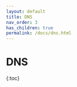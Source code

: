 ```yaml
---
layout: default
title: DNS
nav_order: 3
has_children: true
permalink: /docs/dns.html
---
```


# DNS

{:toc}
